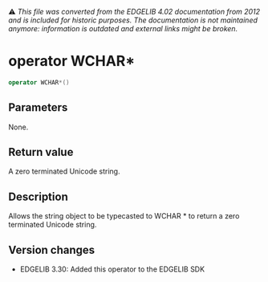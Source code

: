 :warning: _This file was converted from the EDGELIB 4.02 documentation from 2012 and is included for historic purposes. The documentation is not maintained anymore: information is outdated and external links might be broken._

# operator WCHAR*


```c++
operator WCHAR*()
```

## Parameters
None.

## Return value
A zero terminated Unicode string.

## Description
Allows the string object to be typecasted to WCHAR * to return a zero terminated Unicode string.

## Version changes
- EDGELIB 3.30: Added this operator to the EDGELIB SDK

